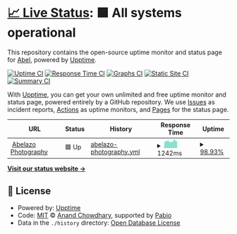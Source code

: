 # [📈 Live Status](https://abelazo.github.io/upptime): <!--live status--> **🟩 All systems operational**

This repository contains the open-source uptime monitor and status page for [Abel](https://abelazo.github.io/upptime), powered by [Upptime](https://github.com/upptime/upptime).

[![Uptime CI](https://github.com/abelazo/upptime/workflows/Uptime%20CI/badge.svg)](https://github.com/abelazo/upptime/actions?query=workflow%3A%22Uptime+CI%22)
[![Response Time CI](https://github.com/abelazo/upptime/workflows/Response%20Time%20CI/badge.svg)](https://github.com/abelazo/upptime/actions?query=workflow%3A%22Response+Time+CI%22)
[![Graphs CI](https://github.com/abelazo/upptime/workflows/Graphs%20CI/badge.svg)](https://github.com/abelazo/upptime/actions?query=workflow%3A%22Graphs+CI%22)
[![Static Site CI](https://github.com/abelazo/upptime/workflows/Static%20Site%20CI/badge.svg)](https://github.com/abelazo/upptime/actions?query=workflow%3A%22Static+Site+CI%22)
[![Summary CI](https://github.com/abelazo/upptime/workflows/Summary%20CI/badge.svg)](https://github.com/abelazo/upptime/actions?query=workflow%3A%22Summary+CI%22)

With [Upptime](https://upptime.js.org), you can get your own unlimited and free uptime monitor and status page, powered entirely by a GitHub repository. We use [Issues](https://github.com/abelazo/upptime/issues) as incident reports, [Actions](https://github.com/abelazo/upptime/actions) as uptime monitors, and [Pages](https://abelazo.github.io/upptime) for the status page.

<!--start: status pages-->
<!-- This summary is generated by Upptime (https://github.com/upptime/upptime) -->
<!-- Do not edit this manually, your changes will be overwritten -->
<!-- prettier-ignore -->
| URL | Status | History | Response Time | Uptime |
| --- | ------ | ------- | ------------- | ------ |
| <img alt="" src="https://icons.duckduckgo.com/ip3/abelazo.photography.ico" height="13"> [Abelazo Photography](https://abelazo.photography) | 🟩 Up | [abelazo-photography.yml](https://github.com/abelazo/upptime/commits/HEAD/history/abelazo-photography.yml) | <details><summary><img alt="Response time graph" src="./graphs/abelazo-photography/response-time-week.png" height="20"> 1242ms</summary><br><a href="https://abelazo.github.io/upptime/history/abelazo-photography"><img alt="Response time 1402" src="https://img.shields.io/endpoint?url=https%3A%2F%2Fraw.githubusercontent.com%2Fabelazo%2Fupptime%2FHEAD%2Fapi%2Fabelazo-photography%2Fresponse-time.json"></a><br><a href="https://abelazo.github.io/upptime/history/abelazo-photography"><img alt="24-hour response time 1271" src="https://img.shields.io/endpoint?url=https%3A%2F%2Fraw.githubusercontent.com%2Fabelazo%2Fupptime%2FHEAD%2Fapi%2Fabelazo-photography%2Fresponse-time-day.json"></a><br><a href="https://abelazo.github.io/upptime/history/abelazo-photography"><img alt="7-day response time 1242" src="https://img.shields.io/endpoint?url=https%3A%2F%2Fraw.githubusercontent.com%2Fabelazo%2Fupptime%2FHEAD%2Fapi%2Fabelazo-photography%2Fresponse-time-week.json"></a><br><a href="https://abelazo.github.io/upptime/history/abelazo-photography"><img alt="30-day response time 1402" src="https://img.shields.io/endpoint?url=https%3A%2F%2Fraw.githubusercontent.com%2Fabelazo%2Fupptime%2FHEAD%2Fapi%2Fabelazo-photography%2Fresponse-time-month.json"></a><br><a href="https://abelazo.github.io/upptime/history/abelazo-photography"><img alt="1-year response time 1402" src="https://img.shields.io/endpoint?url=https%3A%2F%2Fraw.githubusercontent.com%2Fabelazo%2Fupptime%2FHEAD%2Fapi%2Fabelazo-photography%2Fresponse-time-year.json"></a></details> | <details><summary><a href="https://abelazo.github.io/upptime/history/abelazo-photography">98.93%</a></summary><a href="https://abelazo.github.io/upptime/history/abelazo-photography"><img alt="All-time uptime 99.46%" src="https://img.shields.io/endpoint?url=https%3A%2F%2Fraw.githubusercontent.com%2Fabelazo%2Fupptime%2FHEAD%2Fapi%2Fabelazo-photography%2Fuptime.json"></a><br><a href="https://abelazo.github.io/upptime/history/abelazo-photography"><img alt="24-hour uptime 97.73%" src="https://img.shields.io/endpoint?url=https%3A%2F%2Fraw.githubusercontent.com%2Fabelazo%2Fupptime%2FHEAD%2Fapi%2Fabelazo-photography%2Fuptime-day.json"></a><br><a href="https://abelazo.github.io/upptime/history/abelazo-photography"><img alt="7-day uptime 98.93%" src="https://img.shields.io/endpoint?url=https%3A%2F%2Fraw.githubusercontent.com%2Fabelazo%2Fupptime%2FHEAD%2Fapi%2Fabelazo-photography%2Fuptime-week.json"></a><br><a href="https://abelazo.github.io/upptime/history/abelazo-photography"><img alt="30-day uptime 99.46%" src="https://img.shields.io/endpoint?url=https%3A%2F%2Fraw.githubusercontent.com%2Fabelazo%2Fupptime%2FHEAD%2Fapi%2Fabelazo-photography%2Fuptime-month.json"></a><br><a href="https://abelazo.github.io/upptime/history/abelazo-photography"><img alt="1-year uptime 99.46%" src="https://img.shields.io/endpoint?url=https%3A%2F%2Fraw.githubusercontent.com%2Fabelazo%2Fupptime%2FHEAD%2Fapi%2Fabelazo-photography%2Fuptime-year.json"></a></details>

<!--end: status pages-->

[**Visit our status website →**](https://abelazo.github.io/upptime)

## 📄 License

- Powered by: [Upptime](https://github.com/upptime/upptime)
- Code: [MIT](./LICENSE) © [Anand Chowdhary](https://anandchowdhary.com), supported by [Pabio](https://pabio.com)
- Data in the `./history` directory: [Open Database License](https://opendatacommons.org/licenses/odbl/1-0/)
